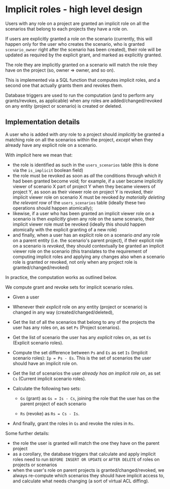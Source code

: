 # Implicit roles - high level design

Users with any role on a project are granted an implicit role on all the
scenarios that belong to each projects they have a role on.

If users are explicitly granted a role on the scenario (currently, this will
happen only for the user who creates the scenario, who is granted
`scenario_owner` right after the scenario has been created), their role will be
updated as required by the explicit grant, and marked as explicitly granted.

The role they are implicitly granted on a scenario will match the role they have
on the project (so, owner => owner, and so on).

This is implemented via a SQL function that computes implicit roles, and a
second one that actually grants them and revokes them.

Database triggers are used to run the computation (and to perform any
grants/revokes, as applicable) when any roles are added/changed/revoked on any
entity (project or scenario) is created or deleted.

## Implementation details

A user who is added with *any* role to a project should *implicitly* be granted
a matching role on all the scenarios within the project, *except* when they
already have any explicit role on a scenario.

With *implicit* here we mean that:

* the role is identified as such in the `users_scenarios` table (this is done
  via the `is_implicit` boolean field)
* the role must be revoked as soon as *all* the conditions through which it had
  been granted become void; for example, if a user became implicitly viewer of
  scenario X part of project Y when they became viewers of project Y, as soon as
  their viewer role on project Y is revoked, their implicit viewer role on
  scenario X must be revoked *by materially deleting the relevant row* of the
  `users_scenarios` table (ideally these two operations should happen
  atomically);
* likewise, if a user who has been granted an implicit viewer role on a scenario
  is then *explicitly* given any role on the same scenario, their implicit
  viewer role must be revoked (ideally this should happen atomically with the
  explicit granting of a new role)
* and finally, when a user has an explicit role on a scenario *and* any role on
  a parent entity (i.e. the scenario's parent project), if their explicit role
  on a scenario is *revoked*, they should contextually be granted an implicit
  viewer role on the scenario (this translates to the requirement of computing
  implicit roles and applying any changes also when a scenario role is granted
  or revoked, not only when any project role is granted/changed/revoked)

In practice, the computation works as outlined below.

We compute grant and revoke sets for implicit scenario roles.

* Given a user

* Whenever their *explicit* role on any entity (project or scenario) is changed
  in any way (created/changed/deleted),

* Get the list of all the scenarios that belong to any of the projects the
  user has any roles on, as set `Ps` (Project scenarios).

* Get the list of scenario the user has any *explicit* roles on, as set `Es`
  (Explicit scenario roles).

* Compute the set difference between `Ps` and `Es` as set `Is` (Implicit
  scenario roles): `Ip = Ps - Es`. This is the set of scenarios the user should
  have an implicit role on.

* Get the list of scenarios the user *already has an implicit role on*, as
  set `Cs` (Current implicit scenario roles).

* Calculate the following two sets:

  * `Gs` (grant) as `Gs = Is - Cs`, joining the role that the user has on the
    parent project of each scenario

  * `Rs` (revoke) as `Rs = Cs - Is`.

* And finally, grant the roles in `Gs` and revoke the roles in `Rs`.

Some further details:

* the role the user is granted will match the one they have on the parent
  project
* as a corollary, the database triggers that calculate and apply implicit roles
  need to run `BEFORE INSERT OR UPDATE` or `AFTER DELETE` of roles on projects
  or scenarios
* when the user's role on parent projects is granted/changed/revoked, we always
  re-compute which scenarios they should have implicit access to, and calculate
  what needs changing (a sort of virtual ACL diffing).
